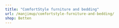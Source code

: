 ```yaml
---
title: "ComfortStyle furniture and bedding"
url: /manjimup/comfortstyle-furniture-and-bedding/
shop: Betten
---
```

